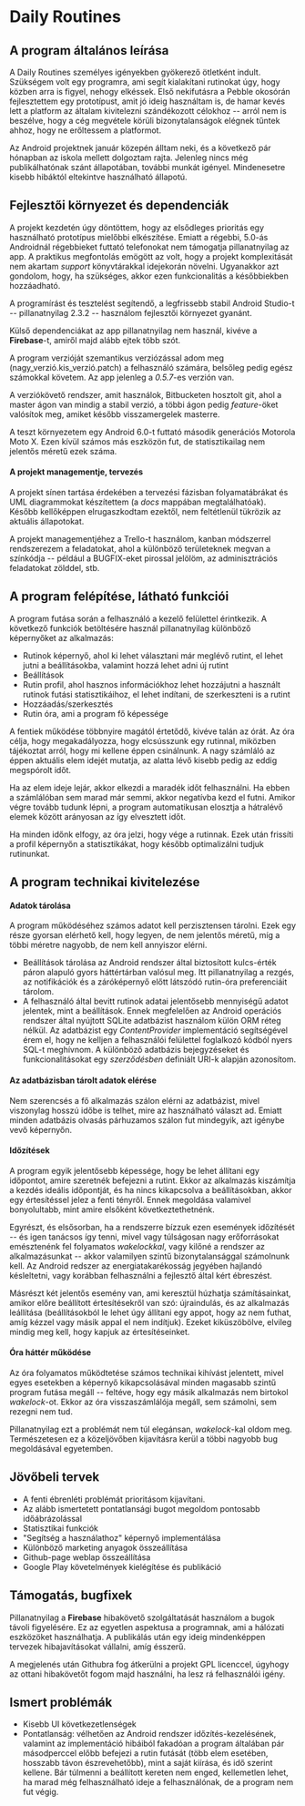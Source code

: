 Daily Routines
==============

A program általános leírása
---------------------------

A Daily Routines személyes igényekben gyökerező ötletként indult. Szükségem volt egy programra, ami segít kialakítani rutinokat úgy, hogy közben arra is figyel, nehogy elkéssek. Első nekifutásra a Pebble okosórán fejlesztettem egy prototípust, amit jó ideig használtam is, de hamar kevés lett a platform az általam kivitelezni szándékozott célokhoz -- arról nem is beszélve, hogy a cég megvétele körüli bizonytalanságok elégnek tűntek ahhoz, hogy ne erőltessem a platformot.

Az Android projektnek január közepén álltam neki, és a következő pár hónapban az iskola mellett dolgoztam rajta. Jelenleg nincs még publikálhatónak szánt állapotában, további munkát igényel. Mindenesetre kisebb hibáktól eltekintve használható állapotú.

Fejlesztői környezet és dependenciák
------------------------------------

A projekt kezdetén úgy döntöttem, hogy az elsődleges prioritás egy használható prototípus mielőbbi elkészítése. Emiatt a régebbi, 5.0-ás Androidnál régebbieket futtató telefonokat nem támogatja pillanatnyilag az app. A praktikus megfontolás emögött az volt, hogy a projekt komplexitását nem akartam _support_ könyvtárakkal idejekorán növelni. Ugyanakkor azt gondolom, hogy, ha szükséges, akkor ezen funkcionalitás a későbbiekben hozzáadható.

A programírást és tesztelést segítendő, a legfrissebb stabil Android Studio-t -- pillanatnyilag 2.3.2 -- használom fejlesztői környezet gyanánt.

Külső dependenciákat az app pillanatnyilag nem használ, kivéve a __Firebase__-t, amiről majd alább ejtek több szót.

A program verzióját szemantikus verziózással adom meg (nagy_verzió.kis_verzió.patch) a felhasználó számára, belsőleg pedig egész számokkal követem. Az app jelenleg a _0.5.7_-es verzión van.

A verziókövető rendszer, amit használok, Bitbucketen hosztolt git, ahol a master ágon van mindig a stabil verzió, a többi ágon pedig _feature_-öket valósítok meg, amiket később visszamergelek masterre.

A teszt környezetem egy Android 6.0-t futtató második generációs Motorola Moto X. Ezen kívül számos más eszközön fut, de statisztikailag nem jelentős méretű ezek száma.

#### A projekt managementje, tervezés

A projekt sínen tartása érdekében a tervezési fázisban folyamatábrákat és UML diagrammokat készítettem (a _docs_ mappában megtalálhatóak). Később kellőképpen elrugaszkodtam ezektől, nem feltétlenül tükrözik az aktuális állapotokat.

A projekt managementjéhez a Trello-t használom, kanban módszerrel rendszerezem a feladatokat, ahol a különböző területeknek megvan a színkódja -- például a BUGFIX-eket pirossal jelölöm, az adminisztrációs feladatokat zölddel, stb.

A program felépítése, látható funkciói
--------------------------------------

A program futása során a felhasználó a kezelő felülettel érintkezik. A következő funkciók betöltésére használ pillanatnyilag különböző képernyőket az alkalmazás:

* Rutinok képernyő, ahol ki lehet választani már meglévő rutint, el lehet jutni a beállításokba, valamint hozzá lehet adni új rutint
* Beállítások
* Rutin profil, ahol hasznos információkhoz lehet hozzájutni a használt rutinok futási statisztikáihoz, el lehet indítani, de szerkeszteni is a rutint
* Hozzáadás/szerkesztés
* Rutin óra, ami a program fő képessége

A fentiek működése többnyire magától értetődő, kivéve talán az órát. Az óra célja, hogy megakadályozza, hogy elcsússzunk egy rutinnal, miközben tájékoztat arról, hogy mi kellene éppen csinálnunk. A nagy számláló az éppen aktuális elem idejét mutatja, az alatta lévő kisebb pedig az eddig megspórolt időt.

Ha az elem ideje lejár, akkor elkezdi a maradék időt felhasználni. Ha ebben a számlálóban sem marad már semmi, akkor negatívba kezd el futni. Amikor végre tovább tudunk lépni, a program automatikusan elosztja a hátralévő elemek között arányosan az így elvesztett időt.

Ha minden időnk elfogy, az óra jelzi, hogy vége a rutinnak. Ezek után frissíti a profil képernyőn a statisztikákat, hogy később optimalizálni tudjuk rutinunkat.

A program technikai kivitelezése
--------------------------------

#### Adatok tárolása

A program működéséhez számos adatot kell perzisztensen tárolni. Ezek egy része gyorsan elérhető kell, hogy legyen, de nem jelentős méretű, míg a többi méretre nagyobb, de nem kell annyiszor elérni.

* Beállítások tárolása az Android rendszer által biztosított kulcs-érték páron alapuló gyors háttértárban valósul meg. Itt pillanatnyilag a rezgés, az notifikációk és a záróképernyő előtt látszódó rutin-óra preferenciáit tárolom.
* A felhasználó által bevitt rutinok adatai jelentősebb mennyiségű adatot jelentek, mint a beállítások. Ennek megfelelően az Android operációs rendszer által nyújtott SQLite adatbázist használom külön ORM réteg nélkül. Az adatbázist egy _ContentProvider_ implementáció segítségével érem el, hogy ne kelljen a felhasználói felülettel foglalkozó kódból nyers SQL-t meghívnom. A különböző adatbázis bejegyzéseket és funkcionalitásokat egy _szerződésben_ definiált URI-k alapján azonosítom.

#### Az adatbázisban tárolt adatok elérése

Nem szerencsés a fő alkalmazás szálon elérni az adatbázist, mivel viszonylag hosszú időbe is telhet, mire az használható választ ad. Emiatt minden adatbázis olvasás párhuzamos szálon fut mindegyik, azt igénybe vevő képernyőn.

#### Időzítések

A program egyik jelentősebb képessége, hogy be lehet állítani egy időpontot, amire szeretnék befejezni a rutint. Ekkor az alkalmazás kiszámítja a kezdés ideális időpontját, és ha nincs kikapcsolva a beállításokban, akkor egy értesítéssel jelez a fenti tényről. Ennek megoldása valamivel bonyolultabb, mint amire elsőként következtethetnénk.

Egyrészt, és elsősorban, ha a rendszerre bízzuk ezen események időzítését -- és igen tanácsos így tenni, mivel vagy túlságosan nagy erőforrásokat emésztenénk fel folyamatos _wakelockkal_, vagy kilőné a rendszer az alkalmazásunkat -- akkor valamilyen szintű bizonytalansággal számolnunk kell. Az Android redszer az energiatakarékosság jegyében hajlandó késleltetni, vagy korábban felhasználni a fejlesztő által kért ébreszést.

Másrészt két jelentős esemény van, ami keresztül húzhatja számításainkat, amikor előre beállított értesítésekről van szó: újraindulás, és az alkalmazás leállítása (beállításokból le lehet úgy állítani egy appot, hogy az nem futhat, amíg kézzel vagy másik appal el nem indítjuk). Ezeket kiküszöbölve, elvileg mindig meg kell, hogy kapjuk az értesítéseinket.

#### Óra háttér működése

Az óra folyamatos működtetése számos technikai kihívást jelentett, mivel egyes esetekben a képernyő kikapcsolásával minden magasabb szintű program futása megáll -- feltéve, hogy egy másik alkalmazás nem birtokol _wakelock_-ot. Ekkor az óra visszaszámlálója megáll, sem számolni, sem rezegni nem tud.

Pillanatnyilag ezt a problémát nem túl elegánsan, _wakelock_-kal oldom meg. Természetesen ez a közeljövőben kijavításra kerül a többi nagyobb bug megoldásával egyetemben.

Jövőbeli tervek
---------------

* A fenti ébrenléti problémát prioritásom kijavítani.
* Az alább ismertetett pontatlansági bugot megoldom pontosabb időábrázolással
* Statisztikai funkciók
* "Segítség a használathoz" képernyő implementálása
* Különböző marketing anyagok összeállítása
* Github-page weblap összeállítása
* Google Play követelmények kielégítése és publikáció

Támogatás, bugfixek
-------------------

Pillanatnyilag a __Firebase__ hibakövető szolgáltatását használom a bugok távoli figyelésére. Ez az egyetlen aspektusa a programnak, ami a hálózati eszközöket használhatja. A publikálás után egy ideig mindenképpen tervezek hibajavításokat vállalni, amíg ésszerű.

A megjelenés után Githubra fog átkerülni a projekt GPL licenccel, úgyhogy az ottani hibakövetőt fogom majd használni, ha lesz rá felhasználói igény.

Ismert problémák
----------------

* Kisebb UI következetlenségek
* Pontatlanság: vélhetően az Android rendszer időzítés-kezelésének, valamint az implementáció hibáiból fakadóan a program általában pár másodperccel előbb befejezi a rutin futását (több elem esetében, hosszabb távon észrevehetőbb), mint a saját kiírása, és idő szerint kellene. Bár túlmenni a beállított kereten nem enged, kellemetlen lehet, ha marad még felhasználható ideje a felhasználónak, de a program nem fut végig.
